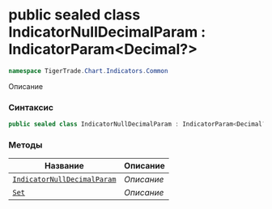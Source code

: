 
# public sealed class IndicatorNullDecimalParam : IndicatorParam<Decimal?>
```csharp
namespace TigerTrade.Chart.Indicators.Common
```



Описание

### Синтаксис
```csharp
public sealed class IndicatorNullDecimalParam : IndicatorParam<Decimal?>
```


### Методы
| Название | Описание |
| --- | --- |
| [`IndicatorNullDecimalParam`](./IndicatorNullDecimalParam.cs/Методы/IndicatorNullDecimalParam.md) | *Описание* |
| [`Set`](./IndicatorNullDecimalParam.cs/Методы/Set.md) | *Описание* |



